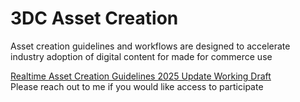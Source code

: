 <!--
    Copyright 2020 The Khronos Group, Inc.

    SPDX-License-Identifier: CC-BY-4.0
-->

# 3DC Asset Creation
Asset creation  guidelines and workflows are designed to accelerate industry adoption of digital content for made for commerce use

[Realtime Asset Creation Guidelines 2025 Update Working Draft](https://docs.google.com/document/d/1EttaYOomLhp7K0g0KIPNiRH7l23hNf6BuNXEQqWw54o/edit?tab=t.93vyt9ce73dr#heading=h.7l1s3jv9wnnq)\
Please reach out to me if you would like access to participate



